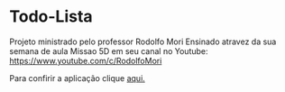 # Todo-Lista

Projeto ministrado pelo professor Rodolfo Mori
Ensinado atravez da sua semana de aula Missao 5D em seu canal no Youtube: https://www.youtube.com/c/RodolfoMori

Para confirir a aplicação clique <a href="https://dev-pedrosv.github.io/Todo-List/">aqui.</a>
